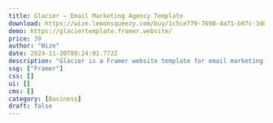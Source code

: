 ```yaml
---
title: Glacier — Email Marketing Agency Template
download: https://wize.lemonsqueezy.com/buy/1c5ce779-7698-4a71-b07c-3d0fc2293ec6?aff=YGGpO5
demo: https://glaciertemplate.framer.website/
price: 39
author: "Wize"
date: 2024-11-30T09:24:01.772Z
description: "Glacier is a Framer website template for email marketing and SMS agencies. It's built to showcase your expertise, your past work, your clients, results, and give an easy way for users to get in touch with you."
ssg: ["Framer"]
css: []
ui: []
cms: []
category: [Business]
draft: false
---
```

